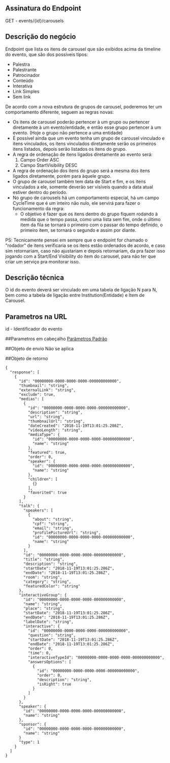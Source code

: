 
## Assinatura do Endpoint

GET - events/{id}/carousels

## Descrição do negócio
Endpoint que lista os itens de carousel que são exibidos acima da timeline do evento, que são dos possíveis tipos:
- Palestra
- Palestrante
- Patrocinador
- Conteúdo
- Interativa
- Link Simples
- Sem link

De acordo com a nova estrutura de grupos de carousel, poderemos ter um comportamento diferente, seguem as regras novas:
- Os itens de carousel poderão pertencer à um grupo ou pertencer diretamente à um evento/entidade, e então esse grupo pertencer à um evento. (Hoje o grupo não pertence a uma entidade)
- É possível ainda que um evento tenha um grupo de carousel vinculado e itens vinculados, os itens vinculados diretamente serão os primeiros itens listados, depois serão listados os itens do grupo.
- A regra de ordenação de itens ligados diretamente ao evento será:
  1. Campo Order ASC
  2. Campo StartVisibility DESC
- A regra de ordenação dos itens do grupo será a mesma dos itens ligados diretamente, porém para àquele grupo.
- O grupo de carousel também tem data de Start e fim, e os itens vinculados a ele, somente deverão ser visíveis quando a data atual estiver dentro do período.
- No grupo de carousels há um comportamento especial, há um campo CycleTime que é um inteiro não nulo, ele servirá para fazer o funcionamento da regra:
  - O objetivo é fazer que os itens dentro do grupo fiquem rodando à medida que o tempo passa, como uma lista sem fim, onde o último item da fila se tornará o primeiro com o passar do tempo definido, o primeiro item, se tornará o segundo e assim por diante.

PS: Tecnicamente pensei em sempre que o endpoint for chamado o "rodador" de itens verificaria se os itens estão ordenados de acordo, e caso sim retornariam, caso não ajustariam e depois retornariam, da pra fazer isso jogando com a Start/End Visibility do item do carousel, para não ter que criar um serviço pra monitorar isso.



## Descrição técnica
O id do evento deverá ser vinculado em uma tabela de ligação N para N, bem como a tabela de ligação entre Institution(Entidade) e Item de Carousel.

## Parametros na URL
id - Identificador do evento

##Parametros em cabeçalho
[Parâmetros Padrão](/API-\(Endpoints\)/Parâmetros-Padrão)

##Objeto de envio
Não se aplica

##Objeto de retorno

```
{
  "response": [
    {
      "id": "00000000-0000-0000-0000-000000000000",
      "thumbnail": "string",
      "externalLink": "string",
      "exclude": true,
      "medias": [
        {
          "id": "00000000-0000-0000-0000-000000000000",
          "description": "string",
          "url": "string",
          "thumbnailUrl": "string",
          "dateCreated": "2018-11-19T13:01:25.286Z",
          "videoLength": "string",
          "mediaType": {
            "id": "00000000-0000-0000-0000-000000000000",
            "name": "string"
          },
          "featured": true,
          "order": 0,
          "speaker": {
            "id": "00000000-0000-0000-0000-000000000000",
            "name": "string"
          },
          "children": [
            {}
          ],
          "favorited": true
        }
      ],
      "talk": {
        "speakers": [
          {
            "about": "string",
            "cpf": "string",
            "email": "string",
            "profilePictureUrl": "string",
            "id": "00000000-0000-0000-0000-000000000000",
            "name": "string"
          }
        ],
        "id": "00000000-0000-0000-0000-000000000000",
        "title": "string",
        "description": "string",
        "startDate": "2018-11-19T13:01:25.286Z",
        "endDate": "2018-11-19T13:01:25.286Z",
        "room": "string",
        "category": "string",
        "featuredColor": "string"
      },
      "interactiveGroup": {
        "id": "00000000-0000-0000-0000-000000000000",
        "name": "string",
        "place": "string",
        "startDate": "2018-11-19T13:01:25.286Z",
        "endDate": "2018-11-19T13:01:25.286Z",
        "labelDate": "string",
        "interactive": {
          "id": "00000000-0000-0000-0000-000000000000",
          "question": "string",
          "startDate": "2018-11-19T13:01:25.286Z",
          "endDate": "2018-11-19T13:01:25.286Z",
          "order": 0,
          "time": 0,
          "interactiveTypeId": "00000000-0000-0000-0000-000000000000",
          "answersOptions": [
            {
              "id": "00000000-0000-0000-0000-000000000000",
              "order": 0,
              "description": "string",
              "isRight": true
            }
          ]
        }
      },
      "speaker": {
        "id": "00000000-0000-0000-0000-000000000000",
        "name": "string"
      },
      "sponsor": {
        "id": "00000000-0000-0000-0000-000000000000",
        "name": "string"
      }
      "type": 1
    }
  ]
}
```
